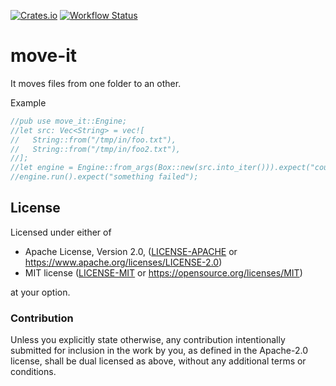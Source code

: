 [![Crates.io](https://img.shields.io/crates/v/move-it.svg)](https://crates.io/crates/move-it)
[![Workflow Status](https://github.com/BigPapa314/move-it-ws/workflows/CI/badge.svg)](https://github.com/BigPapa314/move-it-ws/actions?query=workflow%3A%22CI%22)

# move-it

It moves files from one folder to an other.

Example

```rust
//pub use move_it::Engine;
//let src: Vec<String> = vec![
//   String::from("/tmp/in/foo.txt"),
//   String::from("/tmp/in/foo2.txt"),
//];
//let engine = Engine::from_args(Box::new(src.into_iter())).expect("could not create Engine");
//engine.run().expect("something failed");
```

## License

Licensed under either of

* Apache License, Version 2.0, ([LICENSE-APACHE](LICENSE-APACHE) or https://www.apache.org/licenses/LICENSE-2.0)
* MIT license ([LICENSE-MIT](LICENSE-MIT) or https://opensource.org/licenses/MIT)

at your option.

### Contribution

Unless you explicitly state otherwise, any contribution intentionally
submitted for inclusion in the work by you, as defined in the Apache-2.0
license, shall be dual licensed as above, without any additional terms or
conditions.

